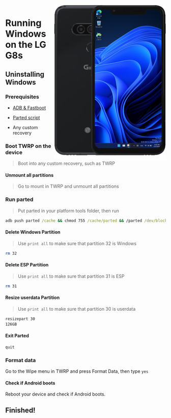 <img align="right" src="https://github.com/n00b69/woa-betalm/blob/main/betalm.png" width="350" alt="Windows 11 running on betalm">

# Running Windows on the LG G8s

## Uninstalling Windows

### Prerequisites
- [ADB & Fastboot](https://developer.android.com/studio/releases/platform-tools)

- [Parted script](https://github.com/n00b69/woa-betalm/releases/download/Files/parted)
  
- Any custom recovery

### Boot TWRP on the device
> Boot into any custom recovery, such as TWRP

#### Unmount all partitions
> Go to mount in TWRP and unmount all partitions

### Run parted
> Put parted in your platform tools folder, then run
```cmd
adb push parted /cache && chmod 755 /cache/parted && /parted /dev/block/sda
```

#### Delete Windows Partition
> Use `print all` to make sure that partition 32 is Windows
```sh
rm 32
```

#### Delete ESP Partition
> Use `print all` to make sure that partition 31 is ESP
```sh
rm 31
```

#### Resize userdata Partition
> Use `print all` to make sure that partition 30 is userdata
```sh
resizepart 30
126GB
```

#### Exit Parted
```sh
quit
```

### Format data
Go to the Wipe menu in TWRP and press Format Data, then type `yes`

#### Check if Android boots
Reboot your device and check if Android boots.

## Finished!


















